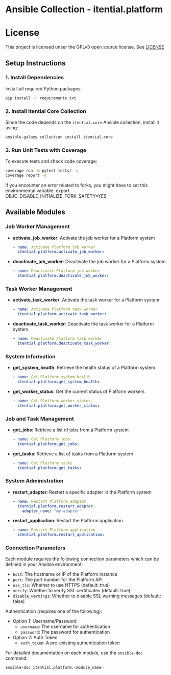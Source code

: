# Ansible Collection - itential.platform

# License

This project is licensed unser the GPLv3 open source license.  See
[LICENSE](LICENSE)

## Setup Instructions

### 1. Install Dependencies
Install all required Python packages:
```sh
pip install -r requirements.txt
```

### 2. Install Itential Core Collection
Since the code depends on the `itential.core` Ansible collection, install it using:
```sh
ansible-galaxy collection install itential.core
```

### 3. Run Unit Tests with Coverage
To execute tests and check code coverage:
```sh
coverage run -m pytest tests/ -v
coverage report -m
```

If you encounter an error related to forks, you might have to set this environmental variable:
export OBJC_DISABLE_INITIALIZE_FORK_SAFETY=YES

## Available Modules

### Job Worker Management
- **activate_job_worker**: Activate the job worker for a Platform system
  ```yaml
  - name: Activate Platform job worker
    itential.platform.activate_job_worker:
  ```

- **deactivate_job_worker**: Deactivate the job worker for a Platform system
  ```yaml
  - name: Deactivate Platform job worker
    itential.platform.deactivate_job_worker:
  ```

### Task Worker Management
- **activate_task_worker**: Activate the task worker for a Platform system
  ```yaml
  - name: Activate Platform task worker
    itential.platform.activate_task_worker:
  ```

- **deactivate_task_worker**: Deactivate the task worker for a Platform system
  ```yaml
  - name: Deactivate Platform task worker
    itential.platform.deactivate_task_worker:
  ```

### System Information
- **get_system_health**: Retrieve the health status of a Platform system
  ```yaml
  - name: Get Platform system health
    itential.platform.get_system_health:
  ```

- **get_worker_status**: Get the current status of Platform workers
  ```yaml
  - name: Get Platform worker status
    itential.platform.get_worker_status:
  ```

### Job and Task Management
- **get_jobs**: Retrieve a list of jobs from a Platform system
  ```yaml
  - name: Get Platform jobs
    itential.platform.get_jobs:
  ```

- **get_tasks**: Retrieve a list of tasks from a Platform system
  ```yaml
  - name: Get Platform tasks
    itential.platform.get_tasks:
  ```

### System Administration
- **restart_adapter**: Restart a specific adapter in the Platform system
  ```yaml
  - name: Restart Platform adapter
    itential.platform.restart_adapter:
      adapter_name: "my-adapter"
  ```

- **restart_application**: Restart the Platform application
  ```yaml
  - name: Restart Platform application
    itential.platform.restart_application:
  ```

### Connection Parameters
Each module requires the following connection parameters which can be defined in your Ansible environment:
- `host`: The hostname or IP of the Platform instance
- `port`: The port number for the Platform API
- `use_tls`: Whether to use HTTPS (default: true)
- `verify`: Whether to verify SSL certificates (default: true)
- `disable_warnings`: Whether to disable SSL warning messages (default: false)

Authentication (requires one of the following):
- Option 1: Username/Password
  - `username`: The username for authentication
  - `password`: The password for authentication
- Option 2: Auth Token
  - `auth_token`: A pre-existing authentication token

For detailed documentation on each module, use the `ansible-doc` command:
```bash
ansible-doc itential.platform.<module_name>
```
